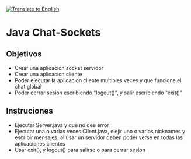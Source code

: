 [![Translate to English](https://img.shields.io/badge/Translate%20to-English-green?style=for-the-badge)](README-en.md)


# Java Chat-Sockets

## Objetivos

- Crear una aplicacion socket servidor
- Crear una aplicacion cliente 
- Poder ejecutar la aplicacion cliente multiples veces y que funcione el chat global
- Poder cerrar sesion escribiendo "logout()", y salir escribiendo "exit()"

## Instruciones
 
- Ejecutar Server.java y que no dee error
- Ejecutar una o varias veces Client.java, elejir uno o varios nicknames y escribir mensajes,  al usar un servidor deben poder verse en todas las aplicaciones clientes
- Usar exit(), y logout() para salirse o para cerrar sesion

